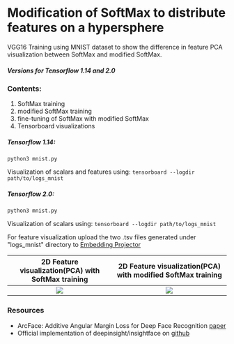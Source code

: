# Modification of SoftMax to distribute features on a hypersphere #

VGG16 Training using MNIST dataset to show the difference in feature
PCA visualization between SoftMax and modified SoftMax.

##### Versions for Tensorflow 1.14 and 2.0 #####

### Contents: ###
1. SoftMax training
2. modified SoftMax training
3. fine-tuning of SoftMax with modified SoftMax
4. Tensorboard visualizations

##### Tensorflow 1.14: #####
```
python3 mnist.py
```
Visualization of scalars and features using:
```tensorboard --logdir path/to/logs_mnist```
##### Tensorflow 2.0: #####
```
python3 mnist.py
```
Visualization of scalars using: 
```tensorboard --logdir path/to/logs_mnist```

For feature visualization upload the two .tsv files generated under "logs_mnist" directory to [Embedding Projector](https://projector.tensorflow.org/)

2D Feature visualization(PCA) with SoftMax training             |  2D Feature visualization(PCA) with modified SoftMax training
:-------------------------:|:-------------------------:
![](tmp/softmaximg1.png)  |  ![](tmp/Msoftmax.png)


### Resources ###

* ArcFace: Additive Angular Margin Loss for Deep Face Recognition [paper](https://arxiv.org/pdf/1801.07698.pdf)
* Official implementation of deepinsight/insightface on [github](https://github.com/deepinsight/insightface)
